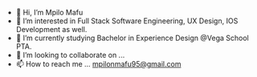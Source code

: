 - 👋 Hi, I’m Mpilo Mafu
- 👀 I’m interested in Full Stack Software Engineering, UX Design, IOS Development as well.
- 🌱 I’m currently studying Bachelor in Experience Design @Vega School PTA.
- 💞️ I’m looking to collaborate on ...
- 📫 How to reach me ... mpilonmafu95@gmail.com

<!---
MpiloNM95/MpiloNM95 is a ✨ special ✨ repository because its `README.md` (this file) appears on your GitHub profile.
You can click the Preview link to take a look at your changes.
--->
